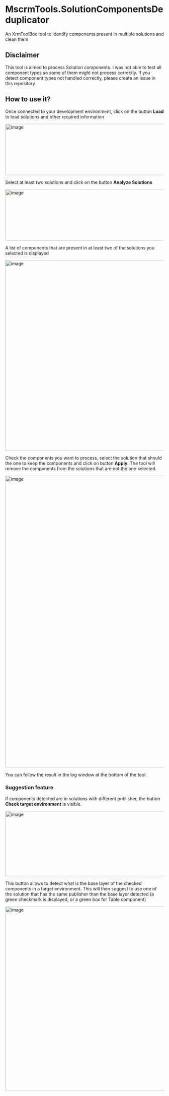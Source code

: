 # MscrmTools.SolutionComponentsDeduplicator
An XrmToolBox tool to identify components present in multiple solutions and clean them

## Disclaimer
This tool is aimed to process Solution components. I was not able to test all component types so some of them might not process correctly. If you detect component types not handled correctly, please create an issue in this repository

## How to use it?
Once connected to your development environment, click on the button **Load** to load solutions and other required information

<img width="686" height="163" alt="image" src="https://github.com/user-attachments/assets/6bd7982d-6d7b-4a6e-87fb-6a81cdb0febb" />

Select at least two solutions and click on the button **Analyze Solutions**

<img width="686" height="163" alt="image" src="https://github.com/user-attachments/assets/89f09680-05cc-413a-88a7-55c6c888463a" />

A list of components that are present in at least two of the solutions you selected is displayed

<img width="1514" height="605" alt="image" src="https://github.com/user-attachments/assets/911f095c-3b27-4f91-ba12-7874407a467b" />

Check the components you want to process, select the solution that should the one to keep the components and click on button **Apply**. The tool will remove the components from the solutions that are not the one selected.

<img width="1898" height="927" alt="image" src="https://github.com/user-attachments/assets/2b0ffdc7-b1ea-459a-af23-1d912eef1c35" />

You can follow the result in the log window at the bottom of the tool.

### Suggestion feature
If components detected are in solutions with different publisher, the button **Check target environment** is visible.

<img width="648" height="207" alt="image" src="https://github.com/user-attachments/assets/0d7a3b59-41ea-482b-ad99-e0f57a588f79" />

This button allows to detect what is the base layer of the checked components in a target environment. This will then suggest to use one of the solution that has the same publisher than the base layer detected (a green checkmark is displayed, or a green box for Table component)

<img width="1482" height="585" alt="image" src="https://github.com/user-attachments/assets/0f2c1792-d698-4945-b45e-7f4c3c668e2f" />
